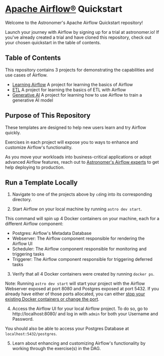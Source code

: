 # [Apache Airflow®](https://airflow.apache.org/) Quickstart

Welcome to the Astronomer's Apache Airflow Quickstart repository!

Launch your journey with Airflow by signing up for a trial at astronomer.io! If you've already created a trial and have cloned this repository, check out your chosen quickstart in the table of contents.

## Table of Contents

This repository contains 3 projects for demonstrating the capabilities and use cases of Airflow.

- [Learning Airflow](learning-airflow/README.md) A project for learning the basics of Airflow
- [ETL](etl/README.md) A project for learning the basics of ETL with Airflow
- [Generative AI](generative-ai/README.md) A project for learning how to use Airflow to train a generative AI model

## Purpose of This Repository

These templates are designed to help new users learn and try Airflow quickly. 

Exercises in each project will expose you to ways to enhance and customize Airflow's functionality.

As you move your workloads into business-critical applications or adopt advanced Airflow features, reach out to [Astronomer's Airflow experts](https://www.astronomer.io/contact/) to get help deploying to production.

## Run a Template Locally

1. Navigate to one of the projects above by `cd`ing into its corresponding directory.

2. Start Airflow on your local machine by running `astro dev start`.

This command will spin up 4 Docker containers on your machine, each for a different Airflow component:

- Postgres: Airflow's Metadata Database
- Webserver: The Airflow component responsible for rendering the Airflow UI
- Scheduler: The Airflow component responsible for monitoring and triggering tasks
- Triggerer: The Airflow component responsible for triggering deferred tasks

3. Verify that all 4 Docker containers were created by running `docker ps`.

Note: Running `astro dev start` will start your project with the Airflow Webserver exposed at port 8080 and Postgres exposed at port 5432. If you already have either of those ports allocated, you can either [stop your existing Docker containers or change the port](https://docs.astronomer.io/astro/test-and-troubleshoot-locally#ports-are-not-available).

4. Access the Airflow UI for your local Airflow project. To do so, go to http://localhost:8080/ and log in with `admin` for both your Username and Password.

You should also be able to access your Postgres Database at `localhost:5432/postgres`.

5. Learn about enhancing and customizing Airflow's functionality by working through the exercise(s) in the DAG.
